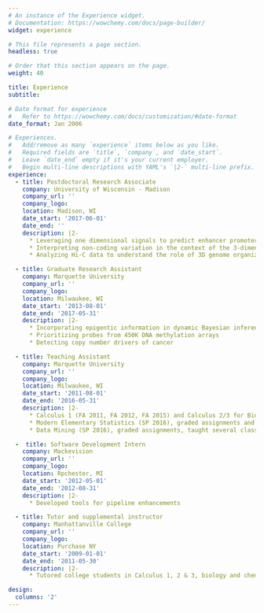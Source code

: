 ```yaml
---
# An instance of the Experience widget.
# Documentation: https://wowchemy.com/docs/page-builder/
widget: experience

# This file represents a page section.
headless: true

# Order that this section appears on the page.
weight: 40

title: Experience
subtitle:

# Date format for experience
#   Refer to https://wowchemy.com/docs/customization/#date-format
date_format: Jan 2006

# Experiences.
#   Add/remove as many `experience` items below as you like.
#   Required fields are `title`, `company`, and `date_start`.
#   Leave `date_end` empty if it's your current employer.
#   Begin multi-line descriptions with YAML's `|2-` multi-line prefix.
experience:
  - title: Postdoctoral Research Associate
    company: University of Wisconsin - Madison
    company_url: ''
    company_logo: 
    location: Madison, WI
    date_start: '2017-06-01'
    date_end: ''
    description: |2-
      * Leveraging one dimensional signals to predict enhancer promoter interactions
      * Interpreting non-coding variation in the context of the 3-dimensional genome
      * Analyzing Hi-C data to understand the role of 3D genome organization in the window of breast cancer susceptibility

  - title: Graduate Research Assistant
    company: Marquette University
    company_url: ''
    company_logo: 
    location: Milwaukee, WI
    date_start: '2013-08-01'
    date_end: '2017-05-31'
    description: |2-
      * Incorporating epigentic information in dynamic Bayesian inference of gene regulatory networks  
      * Prioritizing probes from 450K DNA methylation arrays
      * Detecting copy number drivers of cancer

  - title: Teaching Assistant
    company: Marquette University
    company_url: ''
    company_logo: 
    location: Milwaukee, WI
    date_start: '2011-08-01'
    date_end: '2016-05-31'
    description: |2-
      * Calculus 1 (FA 2011, FA 2012, FA 2015) and Calculus 2/3 for Biomed/Civil Engineers (SP 2012, SP 2013), taught sections, graded assignments, held office hours
      * Modern Elementary Statistics (SP 2016), graded assignments and held office hours 
      * Data Mining (SP 2016), graded assignments, taught several classes

  -  title: Software Development Intern
    company: Mackevision
    company_url: ''
    company_logo: 
    location: Rpchester, MI
    date_start: '2012-05-01'
    date_end: '2012-08-31'
    description: |2-
      * Developed tools for pipeline enhancements 

  - title: Tutor and supplemental instructor
    company: Manhattanville College
    company_url: ''
    company_logo: 
    location: Purchase NY
    date_start: '2009-01-01'
    date_end: '2011-05-30'
    description: |2-
      * Tutored college students in Calculus 1, 2 & 3, biology and chemistry

design:
  columns: '2'
---
```

